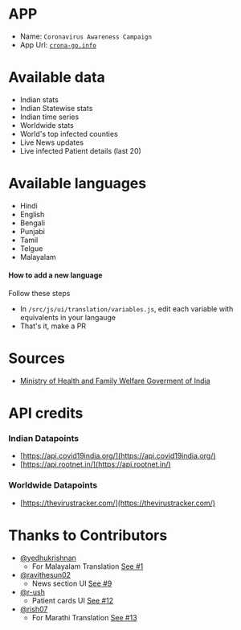 # APP
- Name: `Coronavirus Awareness Campaign`
- App Url: [`crona-go.info`](https://corona-go.info)

# Available data
- Indian stats
- Indian Statewise stats
- Indian time series
- Worldwide stats
- World's top infected counties
- Live News updates
- Live infected Patient details (last 20)

# Available languages
- Hindi
- English
- Bengali
- Punjabi
- Tamil
- Telgue
- Malayalam

#### How to add a new language 
    
Follow these steps
- In `/src/js/ui/translation/variables.js`, edit each variable with equivalents in your langauge
- That's it, make a PR

# Sources
- [Ministry of Health and Family Welfare Goverment of India](https://www.mohfw.gov.in/)

# API credits
### Indian Datapoints
- [https://api.covid19india.org/](https://api.covid19india.org/)
- [https://api.rootnet.in/](https://api.rootnet.in/)

### Worldwide Datapoints
- [https://thevirustracker.com/](https://thevirustracker.com/)

# Thanks to Contributors
- [@yedhukrishnan](https://github.com/yedhukrishnan)
    - For Malayalam Translation [See #1](https://github.com/rajchandra3/fight-corona/pull/1)
- [@ravithesun02](https://github.com/ravithesun02)
    - News section UI [See #9](https://github.com/rajchandra3/fight-corona/pull/9)
- [@r-ush](https://github.com/r-ush)
    - Patient cards UI [See #12](https://github.com/rajchandra3/fight-corona/pull/12)
- [@rish07](https://github.com/rish07)
    - For Marathi Translation [See #13](https://github.com/rajchandra3/fight-corona/pull/13)


